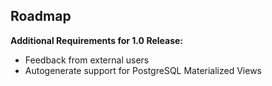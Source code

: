 ## Roadmap

**Additional Requirements for 1.0 Release:**

* Feedback from external users
* Autogenerate support for PostgreSQL Materialized Views


